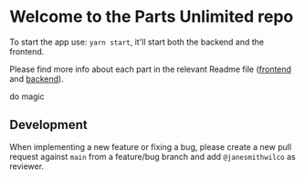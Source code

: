 # Welcome to the Parts Unlimited repo

To start the app use: `yarn start`, it'll start both the backend and the frontend.

Please find more info about each part in the relevant Readme file ([frontend](frontend/readme.md) and [backend](backend/README.md)).

do magic

## Development

When implementing a new feature or fixing a bug, please create a new pull request against `main` from a feature/bug branch and add `@janesmithwilco` as reviewer.
